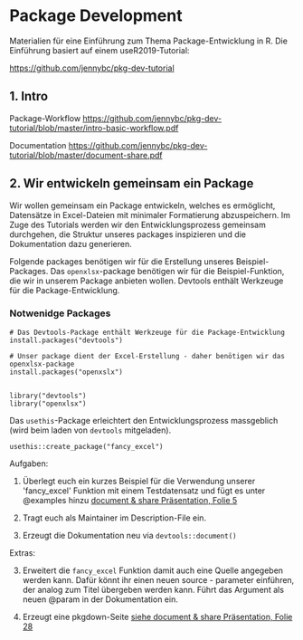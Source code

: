 # Package Development 

Materialien für eine Einführung zum Thema Package-Entwicklung in R. Die Einführung basiert auf einem useR2019-Tutorial:

https://github.com/jennybc/pkg-dev-tutorial

## 1. Intro 

Package-Workflow
https://github.com/jennybc/pkg-dev-tutorial/blob/master/intro-basic-workflow.pdf

Documentation 
https://github.com/jennybc/pkg-dev-tutorial/blob/master/document-share.pdf


## 2. Wir entwickeln gemeinsam ein Package 

Wir wollen gemeinsam ein Package entwickeln, welches es ermöglicht, Datensätze in Excel-Dateien mit minimaler Formatierung abzuspeichern. Im Zuge des Tutorials werden wir den Entwicklungsprozess gemeinsam durchgehen, die Struktur unseres packages inspizieren und die Dokumentation dazu generieren.

Folgende packages benötigen wir für  die Erstellung unseres Beispiel-Packages. Das `openxlsx`-package benötigen wir für die Beispiel-Funktion, die wir in unserem Package anbieten wollen. Devtools enthält Werkzeuge für die Package-Entwicklung.

### Notwenidge Packages

```
# Das Devtools-Package enthält Werkzeuge für die Package-Entwicklung
install.packages("devtools")

# Unser package dient der Excel-Erstellung - daher benötigen wir das openxlsx-package
install.packages("openxslx")


library("devtools")
library("openxlsx")
```

Das `usethis`-Package erleichtert den Entwicklungsprozess massgeblich (wird beim laden von `devtools` mitgeladen).

```
usethis::create_package("fancy_excel")
```

Aufgaben:

1. Überlegt euch ein kurzes Beispiel für die Verwendung unserer 'fancy_excel' Funktion mit einem Testdatensatz und fügt es unter @examples hinzu  [document & share Präsentation, Folie 5](https://github.com/jennybc/pkg-dev-tutorial/blob/master/document-share.pdf)

2. Tragt euch als Maintainer im Description-File ein.

3. Erzeugt die Dokumentation neu via `devtools::document()`

Extras:

3. Erweitert die `fancy_excel` Funktion damit auch eine Quelle angegeben werden kann. Dafür könnt ihr einen neuen source - parameter einführen, der analog zum Titel übergeben werden kann. Führt das Argument als neuen @param in der Dokumentation ein.

4. Erzeugt eine pkgdown-Seite [siehe document & share Präsentation, Folie 28](https://github.com/jennybc/pkg-dev-tutorial/blob/master/document-share.pdf)

